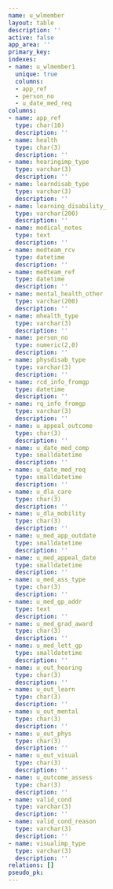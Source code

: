 ```yaml
---
name: u_wlmember
layout: table
description: ''
active: false
app_area: ''
primary_key: 
indexes:
- name: u_wlmember1
  unique: true
  columns:
  - app_ref
  - person_no
  - u_date_med_req
columns:
- name: app_ref
  type: char(10)
  description: ''
- name: health
  type: char(3)
  description: ''
- name: hearingimp_type
  type: varchar(3)
  description: ''
- name: learndisab_type
  type: varchar(3)
  description: ''
- name: learning_disability_
  type: varchar(200)
  description: ''
- name: medical_notes
  type: text
  description: ''
- name: medteam_rcv
  type: datetime
  description: ''
- name: medteam_ref
  type: datetime
  description: ''
- name: mental_health_other
  type: varchar(200)
  description: ''
- name: mhealth_type
  type: varchar(3)
  description: ''
- name: person_no
  type: numeric(2,0)
  description: ''
- name: physdisab_type
  type: varchar(3)
  description: ''
- name: rcd_info_fromgp
  type: datetime
  description: ''
- name: rq_info_fromgp
  type: varchar(3)
  description: ''
- name: u_appeal_outcome
  type: char(3)
  description: ''
- name: u_date_med_comp
  type: smalldatetime
  description: ''
- name: u_date_med_req
  type: smalldatetime
  description: ''
- name: u_dla_care
  type: char(3)
  description: ''
- name: u_dla_mobility
  type: char(3)
  description: ''
- name: u_med_app_outdate
  type: smalldatetime
  description: ''
- name: u_med_appeal_date
  type: smalldatetime
  description: ''
- name: u_med_ass_type
  type: char(3)
  description: ''
- name: u_med_gp_addr
  type: text
  description: ''
- name: u_med_grad_award
  type: char(3)
  description: ''
- name: u_med_lett_gp
  type: smalldatetime
  description: ''
- name: u_out_hearing
  type: char(3)
  description: ''
- name: u_out_learn
  type: char(3)
  description: ''
- name: u_out_mental
  type: char(3)
  description: ''
- name: u_out_phys
  type: char(3)
  description: ''
- name: u_out_visual
  type: char(3)
  description: ''
- name: u_outcome_assess
  type: char(3)
  description: ''
- name: valid_cond
  type: varchar(3)
  description: ''
- name: valid_cond_reason
  type: varchar(3)
  description: ''
- name: visualimp_type
  type: varchar(3)
  description: ''
relations: []
pseudo_pk: 
---
```


